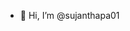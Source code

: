 - 👋 Hi, I’m @sujanthapa01


<!---
sujanthapa01/sujanthapa01 is a ✨ special ✨ repository because its `README.md` (this file) appears on your GitHub profile.
You can click the Preview link to take a look at your changes.
--->
